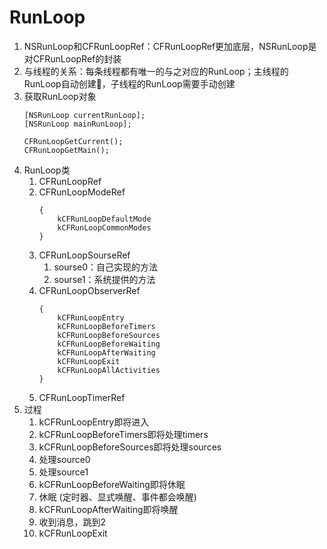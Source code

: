 # RunLoop
1. NSRunLoop和CFRunLoopRef：CFRunLoopRef更加底层，NSRunLoop是对CFRunLoopRef的封装
2. 与线程的关系：每条线程都有唯一的与之对应的RunLoop；主线程的RunLoop自动创建，子线程的RunLoop需要手动创建
3. 获取RunLoop对象
    ```
    [NSRunLoop currentRunLoop];
    [NSRunLoop mainRunLoop];

    CFRunLoopGetCurrent();
    CFRunLoopGetMain();
    ```
4. RunLoop类
    1. CFRunLoopRef
    2. CFRunLoopModeRef
        ```
        {
            kCFRunLoopDefaultMode
            kCFRunLoopCommonModes
        }
        ```
    3. CFRunLoopSourseRef
        1. sourse0：自己实现的方法
        2. sourse1：系统提供的方法
    4. CFRunLoopObserverRef
        ```
        {
            kCFRunLoopEntry
            kCFRunLoopBeforeTimers
            kCFRunLoopBeforeSources
            kCFRunLoopBeforeWaiting
            kCFRunLoopAfterWaiting
            kCFRunLoopExit
            kCFRunLoopAllActivities
        }
        ```
    5. CFRunLoopTimerRef
5. 过程
    1. kCFRunLoopEntry即将进入
    2. kCFRunLoopBeforeTimers即将处理timers
    3. kCFRunLoopBeforeSources即将处理sources
    4. 处理source0
    5. 处理source1
    6. kCFRunLoopBeforeWaiting即将休眠
    7. 休眠 (定时器、显式唤醒、事件都会唤醒)
    8. kCFRunLoopAfterWaiting即将唤醒
    9. 收到消息，跳到2
    10. kCFRunLoopExit
